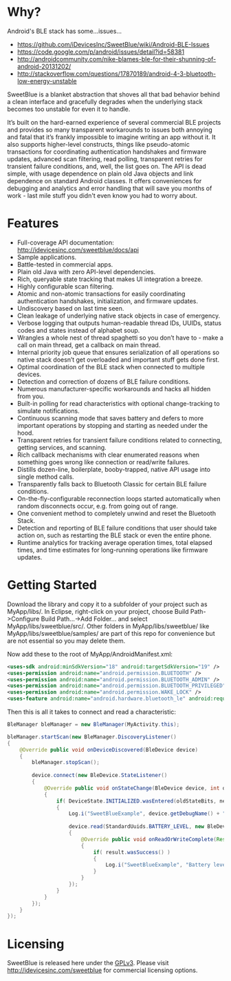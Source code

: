 Why?
====

Android's BLE stack has some...issues...

* https://github.com/iDevicesInc/SweetBlue/wiki/Android-BLE-Issues
* https://code.google.com/p/android/issues/detail?id=58381
* http://androidcommunity.com/nike-blames-ble-for-their-shunning-of-android-20131202/
* http://stackoverflow.com/questions/17870189/android-4-3-bluetooth-low-energy-unstable

SweetBlue is a blanket abstraction that shoves all that bad behavior behind a clean interface and gracefully degrades when the underlying stack becomes too unstable for even it to handle.

It’s built on the hard-earned experience of several commercial BLE projects and provides so many transparent workarounds to issues both annoying and fatal that it’s frankly impossible to imagine writing an app without it. It also supports higher-level constructs, things like pseudo-atomic transactions for coordinating authentication handshakes and firmware updates, advanced scan filtering, read polling, transparent retries for transient failure conditions, and, well, the list goes on. The API is dead simple, with usage dependence on plain old Java objects and link dependence on standard Android classes. It offers conveniences for debugging and analytics and error handling that will save you months of work - last mile stuff you didn't even know you had to worry about.

Features
========

*	Full-coverage API documentation: http://idevicesinc.com/sweetblue/docs/api
*	Sample applications.
*	Battle-tested in commercial apps.
*	Plain old Java with zero API-level dependencies.
*	Rich, queryable state tracking that makes UI integration a breeze. 
*	Highly configurable scan filtering.
*	Atomic and non-atomic transactions for easily coordinating authentication handshakes, initialization, and firmware updates.
*	Undiscovery based on last time seen.
*	Clean leakage of underlying native stack objects in case of emergency.
*	Verbose logging that outputs human-readable thread IDs, UUIDs, status codes and states instead of alphabet soup.
*	Wrangles a whole nest of thread spaghetti so you don’t have to - make a call on main thread, get a callback on main thread.
*	Internal priority job queue that ensures serialization of all operations so native stack doesn’t get overloaded and important stuff gets done first.
*	Optimal coordination of the BLE stack when connected to multiple devices.
*	Detection and correction of dozens of BLE failure conditions.
*	Numerous manufacturer-specific workarounds and hacks all hidden from you.
*	Built-in polling for read characteristics with optional change-tracking to simulate notifications.
*	Continuous scanning mode that saves battery and defers to more important operations by stopping and starting as needed under the hood.
*	Transparent retries for transient failure conditions related to connecting, getting services, and scanning.
*	Rich callback mechanisms with clear enumerated reasons when something goes wrong like connection or read/write failures.
*	Distills dozen-line, boilerplate, booby-trapped, native API usage into single method calls.
*	Transparently falls back to Bluetooth Classic for certain BLE failure conditions.
*	On-the-fly-configurable reconnection loops started automatically when random disconnects occur, e.g. from going out of range.
*	One convenient method to completely unwind and reset the Bluetooth Stack.
*	Detection and reporting of BLE failure conditions that user should take action on, such as restarting the BLE stack or even the entire phone.
*	Runtime analytics for tracking average operation times, total elapsed times, and time estimates for long-running operations like firmware updates.


Getting Started
===============
Download the library and copy it to a subfolder of your project such as MyApp/libs/. In Eclipse, right-click on your project, choose Build Path->Configure Build Path...->Add Folder... and select MyApp/libs/sweetblue/src/. Other folders in MyApp/libs/sweetblue/ like MyApp/libs/sweetblue/samples/ are part of this repo for convenience but are not essential so you may delete them.

Now add these to the root of MyApp/AndroidManifest.xml:
```xml
<uses-sdk android:minSdkVersion="18" android:targetSdkVersion="19" />
<uses-permission android:name="android.permission.BLUETOOTH" />
<uses-permission android:name="android.permission.BLUETOOTH_ADMIN" />
<uses-permission android:name="android.permission.BLUETOOTH_PRIVILEGED" />
<uses-permission android:name="android.permission.WAKE_LOCK" />
<uses-feature android:name="android.hardware.bluetooth_le" android:required="true" />
```
Then this is all it takes to connect and read a characteristic:
```java
BleManager bleManager = new BleManager(MyActivity.this);

bleManager.startScan(new BleManager.DiscoveryListener()
{
	@Override public void onDeviceDiscovered(BleDevice device)
	{
		bleManager.stopScan();
		
		device.connect(new BleDevice.StateListener()
		{
			@Override public void onStateChange(BleDevice device, int oldStateBits, int newStateBits)
			{
				if( DeviceState.INITIALIZED.wasEntered(oldStateBits, newStateBits) )
				{
					Log.i("SweetBlueExample", device.getDebugName() + " just initialized!");
					
					device.read(StandardUuids.BATTERY_LEVEL, new BleDevice.ReadWriteListener()
					{
						@Override public void onReadOrWriteComplete(Result result)
						{
							if( result.wasSuccess() )
							{
								Log.i("SweetBlueExample", "Battery level is " + result.data[0] + "%");
							}
						}
					});
				}
			}
		});
	}
});
```

Licensing
=========

SweetBlue is released here under the [GPLv3](http://www.gnu.org/copyleft/gpl.html). Please visit http://idevicesinc.com/sweetblue for commercial licensing options.
